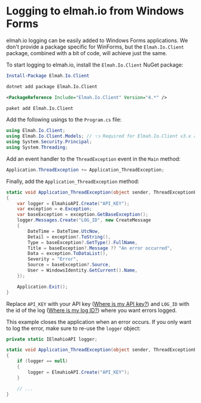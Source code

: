 # Logging to elmah.io from Windows Forms

elmah.io logging can be easily added to Windows Forms applications. We don't provide a package specific for WinForms, but the `Elmah.Io.Client` package, combined with a bit of code, will achieve just the same.

To start logging to elmah.io, install the `Elmah.Io.Client` NuGet package:

```powershell fct_label="Package Manager"
Install-Package Elmah.Io.Client
```
```cmd fct_label=".NET CLI"
dotnet add package Elmah.Io.Client
```
```xml fct_label="PackageReference"
<PackageReference Include="Elmah.Io.Client" Version="4.*" />
```
```xml fct_label="Paket CLI"
paket add Elmah.Io.Client
```

Add the following usings to the `Program.cs` file:

```csharp
using Elmah.Io.Client;
using Elmah.Io.Client.Models; // 👈 Required for Elmah.Io.Client v3.x and lower only
using System.Security.Principal;
using System.Threading;
```

Add an event handler to the `ThreadException` event in the `Main` method:

```csharp
Application.ThreadException += Application_ThreadException;
```

Finally, add the `Application_ThreadException` method:

```csharp
static void Application_ThreadException(object sender, ThreadExceptionEventArgs e)
{
    var logger = ElmahioAPI.Create("API_KEY");
    var exception = e.Exception;
    var baseException = exception.GetBaseException();
    logger.Messages.Create("LOG_ID", new CreateMessage
    {
        DateTime = DateTime.UtcNow,
        Detail = exception?.ToString(),
        Type = baseException?.GetType().FullName,
        Title = baseException?.Message ?? "An error occurred",
        Data = exception.ToDataList(),
        Severity = "Error",
        Source = baseException?.Source,
        User = WindowsIdentity.GetCurrent().Name,
    });

    Application.Exit();
}
```

Replace `API_KEY` with your API key ([Where is my API key?](https://docs.elmah.io/where-is-my-api-key/)) and `LOG_ID` with the id of the log ([Where is my log ID?](https://docs.elmah.io/where-is-my-log-id/)) where you want errors logged.

This example closes the application when an error occurs. If you only want to log the error, make sure to re-use the `logger` object:

```csharp
private static IElmahioAPI logger;

static void Application_ThreadException(object sender, ThreadExceptionEventArgs e)
{
    if (logger == null)
    {
        logger = ElmahioAPI.Create("API_KEY");
    }

    // ...
}
```